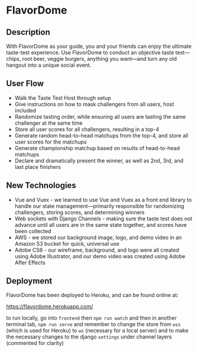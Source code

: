 # FlavorDome

## Description

With FlavorDome as your guide, you and your friends can enjoy the ultimate taste-test experience. Use FlavorDome to conduct an objective taste test—chips, root beer, veggie burgers, anything you want—and turn any old hangout into a unique social event.

## User Flow

- Walk the Taste Test Host through setup
- Give instructions on how to mask challengers from all users, host included
- Randomize tasting order, while ensuring all users are tasting the same challenger at the same time
- Store all user scores for all challengers, resulting in a top-4
- Generate random head-to-head matchups from the top-4, and store all user scores for the matchups
- Generate championship matchup based on results of head-to-head matchups
- Declare and dramatically present the winner, as well as 2nd, 3rd, and last place finishers

## New Technologies

- Vue and Vuex - we learned to use Vue and Vuex as a front end library to handle our state management—primarily responsible for randomizing challengers, storing scores, and determining winners
- Web sockets with Django Channels - making sure the taste test does not advance until all users are in the same state together, and scores have been collected
- AWS - we stored our background image, logo, and demo video in an Amazon S3 bucket for quick, universal use
- Adobe CS6 - our wireframe, background, and logo were all created using Adobe Illustrator, and our demo video was created using Adobe After Effects

## Deployment

FlavorDome has been deployed to Heroku, and can be found online at:

https://flavordome.herokuapp.com/

to run locally, go into `frontend` then `npm run watch` and then in another terminal tab, `npm run serve` and remember to change the store from `wss` (which is used for Heroku) to `ws` (necessary for a local server) and to make the necessary changes to the django `settings` under channel layers (commented for clarity)
